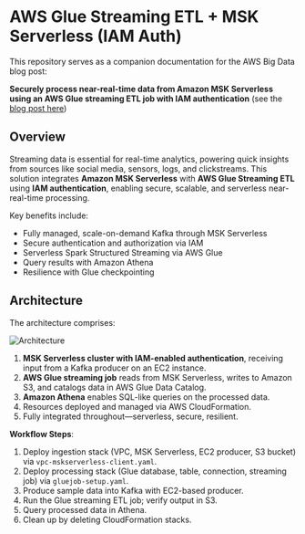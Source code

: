 # AWS Glue Streaming ETL + MSK Serverless (IAM Auth)

This repository serves as a companion documentation for the AWS Big Data blog post:

**Securely process near-real-time data from Amazon MSK Serverless using an AWS Glue streaming ETL job with IAM authentication** (see the [blog post here](https://aws.amazon.com/blogs/big-data/securely-process-near-real-time-data-from-amazon-msk-serverless-using-an-aws-glue-streaming-etl-job-with-iam-authentication/))

## Overview

Streaming data is essential for real-time analytics, powering quick insights from sources like social media, sensors, logs, and clickstreams. This solution integrates **Amazon MSK Serverless** with **AWS Glue Streaming ETL** using **IAM authentication**, enabling secure, scalable, and serverless near-real-time processing.

Key benefits include:
- Fully managed, scale-on-demand Kafka through MSK Serverless
- Secure authentication and authorization via IAM
- Serverless Spark Structured Streaming via AWS Glue
- Query results with Amazon Athena
- Resilience with Glue checkpointing

## Architecture

The architecture comprises:

![Architecture](https://d2908q01vomqb2.cloudfront.net/b6692ea5df920cad691c20319a6fffd7a4a766b8/2023/09/05/BDB_3411_architecture_image001.png)
1. **MSK Serverless cluster with IAM-enabled authentication**, receiving input from a Kafka producer on an EC2 instance.  
2. **AWS Glue streaming job** reads from MSK Serverless, writes to Amazon S3, and catalogs data in AWS Glue Data Catalog.  
3. **Amazon Athena** enables SQL-like queries on the processed data.  
4. Resources deployed and managed via AWS CloudFormation.  
5. Fully integrated throughout—serverless, secure, resilient.

**Workflow Steps**:
1. Deploy ingestion stack (VPC, MSK Serverless, EC2 producer, S3 bucket) via `vpc-mskserverless-client.yaml`.
2. Deploy processing stack (Glue database, table, connection, streaming job) via `gluejob-setup.yaml`.
3. Produce sample data into Kafka with EC2-based producer.
4. Run the Glue streaming ETL job; verify output in S3.
5. Query processed data in Athena.
6. Clean up by deleting CloudFormation stacks.
